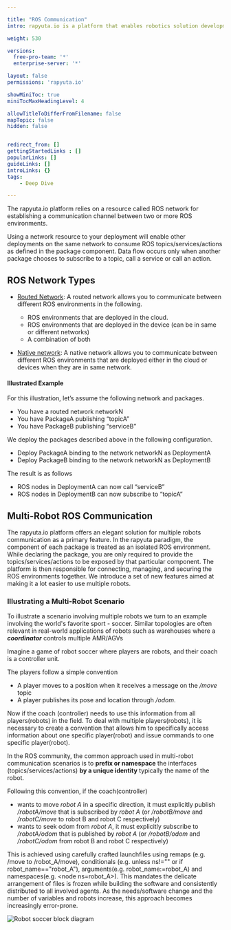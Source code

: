```yaml
---

title: "ROS Communication"
intro: rapyuta.io is a platform that enables robotics solution development by providing the necessary software infrastructure and facilitating the interaction between multiple stakeholders who contribute to the solution development.

weight: 530

versions:
  free-pro-team: '*'
  enterprise-server: '*'

layout: false
permissions: 'rapyuta.io'

showMiniToc: true
miniTocMaxHeadingLevel: 4

allowTitleToDifferFromFilename: false
mapTopic: false
hidden: false


redirect_from: []
gettingStartedLinks : []
popularLinks: []
guideLinks: []
introLinks: {}
tags:
    - Deep Dive

---
```


The rapyuta.io platform relies on a resource called ROS network for establishing a communication channel between two or more ROS environments.

Using a network resource to your deployment will enable other deployments on the same network to consume ROS topics/services/actions as defined in the package component. Data flow occurs only when another package chooses to subscribe to a topic, call a service or call an action.


## ROS Network Types

* [Routed Network](/5_deep-dives/53_networking-and-communication/531_ros-network-routed/): A routed network allows you to communicate between different ROS environments in the following.

  * ROS environments that are deployed in the cloud.
  * ROS environments that are deployed in the device (can be in same or different networks)
  * A combination of both
* [Native network](/5_deep-dives/53_networking-and-communication/535_ros-network-native/): A native network allows you to communicate between different ROS environments that are deployed either in the cloud or devices when they are in same network.  



#### Illustrated Example

For this illustration, let’s assume the following network and packages.

* You have a routed network networkN
* You have PackageA publishing “topicA”
* You have PackageB publishing “serviceB”

We deploy the packages described above in the following configuration.

* Deploy PackageA binding to the network networkN as DeploymentA
* Deploy PackageB binding to the network networkN as DeploymentB

The result is as follows

* ROS nodes in DeploymentA can now call “serviceB”
* ROS nodes in DeploymentB can now subscribe to “topicA”


## Multi-Robot ROS Communication

  The rapyuta.io platform offers an elegant solution for multiple robots communication as a primary feature. In the rapyuta paradigm, the component of each package is treated as an isolated ROS environment. While declaring the package, you are only required to provide the topics/services/actions to be exposed by that particular component. The platform is then responsible for connecting, managing, and securing the ROS environments together. We introduce a set of new features aimed at making it a lot easier to use multiple robots.

### Illustrating a Multi-Robot Scenario

  To illustrate a scenario involving multiple robots we turn to an example involving the world's favorite sport - soccer. Similar topologies are often relevant in real-world applications of robots such as warehouses where a ***coordinator*** controls multiple AMR/AGVs 
  
  Imagine a game of robot soccer where players are robots, and their coach is a controller unit. 

  The players follow a simple convention

  * A player moves to a position when it receives a message on the */move* topic
  * A player publishes its pose and location through */odom*.

  Now if the coach (controller) needs to use this information from all players(robots) in the field. To deal with multiple players(robots), it is necessary to create a convention that allows him to specifically access information about one specific player(robot) and issue commands to one specific player(robot). 

  In the ROS community, the common approach used in multi-robot communication scenarios is to __prefix or namespace__ the interfaces (topics/services/actions) __by a unique identity__ typically the name of the robot. 

  Following this convention, if the coach(controller)

  *  wants to move _robot A_ in a specific direction, it must explicitly publish */robotA/move* that is subscribed by _robot A_ (or */robotB/move* and */robotC/move* to robot B and robot C respectively)
   * wants to seek odom from _robot A_, it must explicitly subscribe to */robotA/odom* that is published by _robot A_  (or */robotB/odom* and */robotC/odom* from robot B and robot C respectively)

  This is achieved using carefully crafted launchfiles using remaps (e.g. /move to /robot_A/move), conditionals (e.g. unless ns!="" or if robot_name=="robot_A"), arguments(e.g. robot_name:=robot_A) and namespaces(e.g. &lt;node ns=robot_A&gt;). This mandates the delicate arrangement of files is frozen while building the software and consistently distributed to all involved agents. As the needs/software change and the number of variables and robots increase, this approach becomes increasingly error-prone.


![Robot soccer block diagram](/images/multi-robot-communication/robotSoccer-blk-diagram.png?classes=border,shadow&width=50pc)

